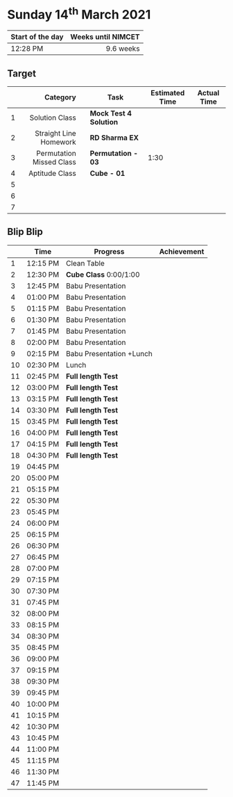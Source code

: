 # Sunday 14<sup>th</sup> March 2021

| Start of the day | Weeks until NIMCET |
| ---------------- | -----------------: |
| 12:28 PM | 9.6 weeks |

## Target
|  |Category|      |Task| Estimated Time | Actual Time |
| - | -: | - | - | - | - |
| 1 |  Solution Class  |   |  **Mock Test 4 Solution**  |   |   |
| 2 |  Straight Line Homework  |   |  **RD Sharma EX**  |   |   |
| 3 |  Permutation Missed Class  |   |  **Permutation - 03**  |  1:30  |   |
| 4 |  Aptitude Class  |   |  **Cube - 01**  |    |   |
| 5 |    |   |    |   |   |
| 6 |    |   |    |   |   |
| 7 |    |   |    |   |   |


## Blip Blip

| |Time|Progress| Achievement   |
| - | - | - | - |
| 1 | 12:15 PM | Clean Table | |
| 2 | 12:30 PM | **Cube Class** 0:00/1:00 | |
| 3 | 12:45 PM | Babu Presentation | |
| 4 | 01:00 PM | Babu Presentation | |
| 5 | 01:15 PM | Babu Presentation | |
| 6 | 01:30 PM | Babu Presentation | |
| 7 | 01:45 PM | Babu Presentation | |
| 8 | 02:00 PM | Babu Presentation | |
| 9 | 02:15 PM | Babu Presentation +Lunch | |
| 10 | 02:30 PM | Lunch | |
| 11 | 02:45 PM | **Full length Test** | |
| 12 | 03:00 PM | **Full length Test** | |
| 13 | 03:15 PM | **Full length Test** | |
| 14 | 03:30 PM | **Full length Test** | |
| 15 | 03:45 PM | **Full length Test** | |
| 16 | 04:00 PM | **Full length Test** | |
| 17 | 04:15 PM | **Full length Test** | |
| 18 | 04:30 PM | **Full length Test** | |
| 19 | 04:45 PM | | |
| 20 | 05:00 PM | | |
| 21 | 05:15 PM | | |
| 22 | 05:30 PM | | |
| 23 | 05:45 PM | | |
| 24 | 06:00 PM | | |
| 25 | 06:15 PM | | |
| 26 | 06:30 PM | | |
| 27 | 06:45 PM | | |
| 28 | 07:00 PM | | |
| 29 | 07:15 PM | | |
| 30 | 07:30 PM | | |
| 31 | 07:45 PM | | |
| 32 | 08:00 PM | | |
| 33 | 08:15 PM | | |
| 34 | 08:30 PM | | |
| 35 | 08:45 PM | | |
| 36 | 09:00 PM | | |
| 37 | 09:15 PM | | |
| 38 | 09:30 PM | | |
| 39 | 09:45 PM | | |
| 40 | 10:00 PM | | |
| 41 | 10:15 PM | | |
| 42 | 10:30 PM | | |
| 43 | 10:45 PM | | |
| 44 | 11:00 PM | | |
| 45 | 11:15 PM | | |
| 46 | 11:30 PM | | |
| 47 | 11:45 PM | | |

